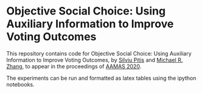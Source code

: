 # Objective Social Choice: Using Auxiliary Information to Improve Voting Outcomes

This repository contains code for Objective Social Choice: Using Auxiliary Information to Improve Voting Outcomes, by [Silviu Pitis](https://silviupitis.com/) and [Michael R. Zhang](https://michaelrzhang.github.io/), to appear in the proceedings of [AAMAS 2020](https://aamas2020.conference.auckland.ac.nz/).

The experiments can be run and formatted as latex tables using the ipython notebooks.